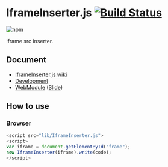 # IframeInserter.js [![Build Status](https://api.travis-ci.org/legokichi/IframeInserter.js.png)](http://travis-ci.org/legokichi/IframeInserter.js)
[![npm](https://nodei.co/npm/legokichi.iframeinserter.js.png?downloads=true&stars=true)](https://nodei.co/npm/legokichi.iframeinserter.js/)

iframe src inserter.

## Document

- [IframeInserter.js wiki](https://github.com/legokichi/IframeInserter.js/wiki/IframeInserter)
- [Development](https://github.com/uupaa/WebModule/wiki/Development)
- [WebModule](https://github.com/legokichi/WebModule) ([Slide](http://uupaa.github.io/Slide/slide/WebModule/index.html))


## How to use

### Browser

```js
<script src="lib/IframeInserter.js">
<script>
var iframe = document.getElementById("frame");
new IframeInserter(iframe).write(code);
</script>
```
